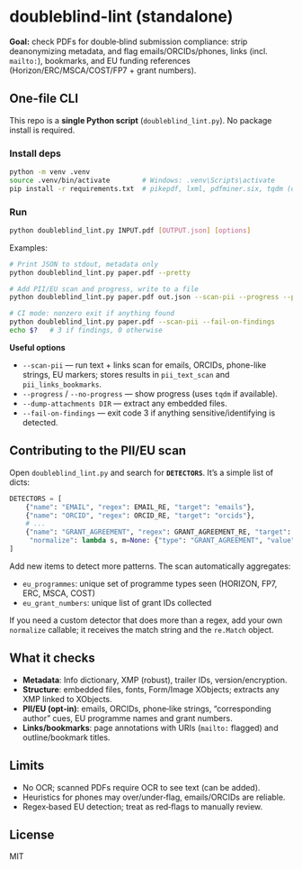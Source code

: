 # doubleblind-lint (standalone)

**Goal:** check PDFs for double‑blind submission compliance: strip deanonymizing metadata, and flag emails/ORCIDs/phones, links (incl. `mailto:`), bookmarks, and EU funding references (Horizon/ERC/MSCA/COST/FP7 + grant numbers).

## One-file CLI

This repo is a **single Python script** (`doubleblind_lint.py`). No package install is required.

### Install deps

```bash
python -m venv .venv
source .venv/bin/activate        # Windows: .venv\Scripts\activate
pip install -r requirements.txt  # pikepdf, lxml, pdfminer.six, tqdm (optional)
```

### Run

```bash
python doubleblind_lint.py INPUT.pdf [OUTPUT.json] [options]
```

Examples:
```bash
# Print JSON to stdout, metadata only
python doubleblind_lint.py paper.pdf --pretty

# Add PII/EU scan and progress, write to a file
python doubleblind_lint.py paper.pdf out.json --scan-pii --progress --pretty

# CI mode: nonzero exit if anything found
python doubleblind_lint.py paper.pdf --scan-pii --fail-on-findings
echo $?   # 3 if findings, 0 otherwise
```

**Useful options**
- `--scan-pii` — run text + links scan for emails, ORCIDs, phone-like strings, EU markers; stores results in `pii_text_scan` and `pii_links_bookmarks`.
- `--progress` / `--no-progress` — show progress (uses `tqdm` if available).
- `--dump-attachments DIR` — extract any embedded files.
- `--fail-on-findings` — exit code 3 if anything sensitive/identifying is detected.

## Contributing to the PII/EU scan

Open `doubleblind_lint.py` and search for **`DETECTORS`**. It’s a simple list of dicts:

```python
DETECTORS = [
    {"name": "EMAIL", "regex": EMAIL_RE, "target": "emails"},
    {"name": "ORCID", "regex": ORCID_RE, "target": "orcids"},
    # ...
    {"name": "GRANT_AGREEMENT", "regex": GRANT_AGREEMENT_RE, "target": "eu_markers",
     "normalize": lambda s, m=None: {"type": "GRANT_AGREEMENT", "value": s, "grant_no": (m.group(2) if m else None)}},
]
```

Add new items to detect more patterns. The scan automatically aggregates:
- `eu_programmes`: unique set of programme types seen (HORIZON, FP7, ERC, MSCA, COST)
- `eu_grant_numbers`: unique list of grant IDs collected

If you need a custom detector that does more than a regex, add your own `normalize` callable; it receives the match string and the `re.Match` object.

## What it checks

- **Metadata**: Info dictionary, XMP (robust), trailer IDs, version/encryption.
- **Structure**: embedded files, fonts, Form/Image XObjects; extracts any XMP linked to XObjects.
- **PII/EU (opt‑in)**: emails, ORCIDs, phone‑like strings, “corresponding author” cues, EU programme names and grant numbers.
- **Links/bookmarks**: page annotations with URIs (`mailto:` flagged) and outline/bookmark titles.

## Limits

- No OCR; scanned PDFs require OCR to see text (can be added).
- Heuristics for phones may over/under‑flag, emails/ORCIDs are reliable.
- Regex‑based EU detection; treat as red‑flags to manually review.

## License

MIT
